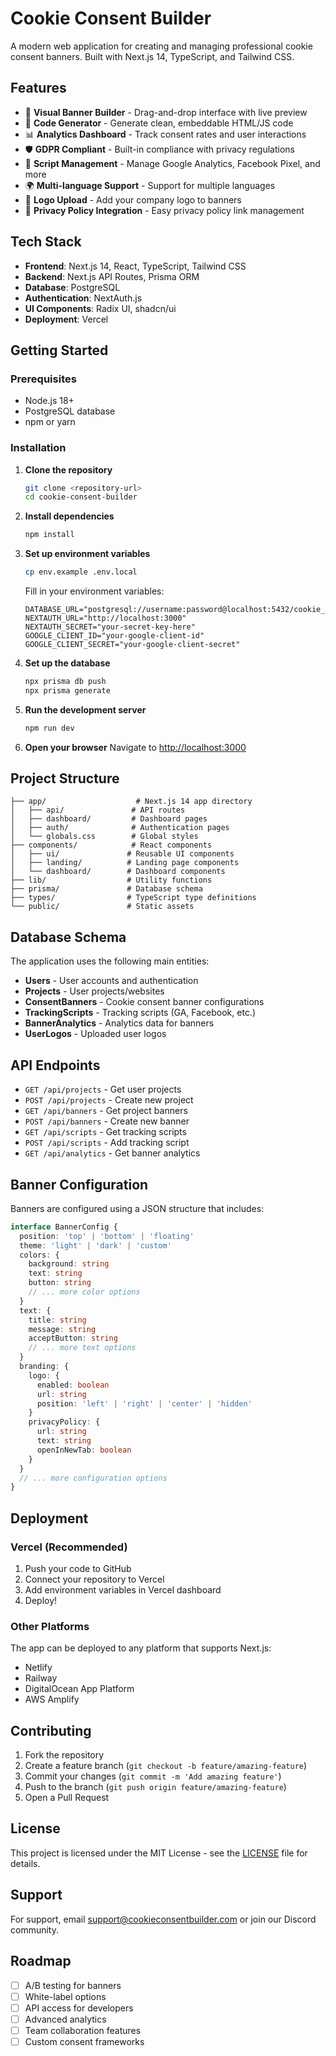 # Cookie Consent Builder

A modern web application for creating and managing professional cookie consent banners. Built with Next.js 14, TypeScript, and Tailwind CSS.

<!-- Production deployment ready - all TypeScript errors resolved -->

## Features

- 🎨 **Visual Banner Builder** - Drag-and-drop interface with live preview
- 🎯 **Code Generator** - Generate clean, embeddable HTML/JS code
- 📊 **Analytics Dashboard** - Track consent rates and user interactions
- 🛡️ **GDPR Compliant** - Built-in compliance with privacy regulations
- 🔧 **Script Management** - Manage Google Analytics, Facebook Pixel, and more
- 🌍 **Multi-language Support** - Support for multiple languages
- 🎨 **Logo Upload** - Add your company logo to banners
- 🔗 **Privacy Policy Integration** - Easy privacy policy link management

## Tech Stack

- **Frontend**: Next.js 14, React, TypeScript, Tailwind CSS
- **Backend**: Next.js API Routes, Prisma ORM
- **Database**: PostgreSQL
- **Authentication**: NextAuth.js
- **UI Components**: Radix UI, shadcn/ui
- **Deployment**: Vercel

## Getting Started

### Prerequisites

- Node.js 18+ 
- PostgreSQL database
- npm or yarn

### Installation

1. **Clone the repository**
   ```bash
   git clone <repository-url>
   cd cookie-consent-builder
   ```

2. **Install dependencies**
   ```bash
   npm install
   ```

3. **Set up environment variables**
   ```bash
   cp env.example .env.local
   ```
   
   Fill in your environment variables:
   ```env
   DATABASE_URL="postgresql://username:password@localhost:5432/cookie_consent_builder"
   NEXTAUTH_URL="http://localhost:3000"
   NEXTAUTH_SECRET="your-secret-key-here"
   GOOGLE_CLIENT_ID="your-google-client-id"
   GOOGLE_CLIENT_SECRET="your-google-client-secret"
   ```

4. **Set up the database**
   ```bash
   npx prisma db push
   npx prisma generate
   ```

5. **Run the development server**
   ```bash
   npm run dev
   ```

6. **Open your browser**
   Navigate to [http://localhost:3000](http://localhost:3000)

## Project Structure

```
├── app/                    # Next.js 14 app directory
│   ├── api/               # API routes
│   ├── dashboard/         # Dashboard pages
│   ├── auth/              # Authentication pages
│   └── globals.css        # Global styles
├── components/            # React components
│   ├── ui/               # Reusable UI components
│   ├── landing/          # Landing page components
│   └── dashboard/        # Dashboard components
├── lib/                  # Utility functions
├── prisma/               # Database schema
├── types/                # TypeScript type definitions
└── public/               # Static assets
```

## Database Schema

The application uses the following main entities:

- **Users** - User accounts and authentication
- **Projects** - User projects/websites
- **ConsentBanners** - Cookie consent banner configurations
- **TrackingScripts** - Tracking scripts (GA, Facebook, etc.)
- **BannerAnalytics** - Analytics data for banners
- **UserLogos** - Uploaded user logos

## API Endpoints

- `GET /api/projects` - Get user projects
- `POST /api/projects` - Create new project
- `GET /api/banners` - Get project banners
- `POST /api/banners` - Create new banner
- `GET /api/scripts` - Get tracking scripts
- `POST /api/scripts` - Add tracking script
- `GET /api/analytics` - Get banner analytics

## Banner Configuration

Banners are configured using a JSON structure that includes:

```typescript
interface BannerConfig {
  position: 'top' | 'bottom' | 'floating'
  theme: 'light' | 'dark' | 'custom'
  colors: {
    background: string
    text: string
    button: string
    // ... more color options
  }
  text: {
    title: string
    message: string
    acceptButton: string
    // ... more text options
  }
  branding: {
    logo: {
      enabled: boolean
      url: string
      position: 'left' | 'right' | 'center' | 'hidden'
    }
    privacyPolicy: {
      url: string
      text: string
      openInNewTab: boolean
    }
  }
  // ... more configuration options
}
```

## Deployment

### Vercel (Recommended)

1. Push your code to GitHub
2. Connect your repository to Vercel
3. Add environment variables in Vercel dashboard
4. Deploy!

### Other Platforms

The app can be deployed to any platform that supports Next.js:
- Netlify
- Railway
- DigitalOcean App Platform
- AWS Amplify

## Contributing

1. Fork the repository
2. Create a feature branch (`git checkout -b feature/amazing-feature`)
3. Commit your changes (`git commit -m 'Add amazing feature'`)
4. Push to the branch (`git push origin feature/amazing-feature`)
5. Open a Pull Request

## License

This project is licensed under the MIT License - see the [LICENSE](LICENSE) file for details.

## Support

For support, email support@cookieconsentbuilder.com or join our Discord community.

## Roadmap

- [ ] A/B testing for banners
- [ ] White-label options
- [ ] API access for developers
- [ ] Advanced analytics
- [ ] Team collaboration features
- [ ] Custom consent frameworks
